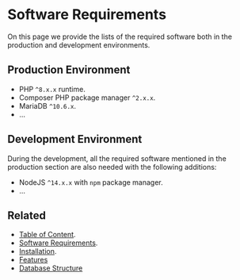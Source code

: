 # Software Requirements

On this page we provide the lists of the required software both in the production and development environments.

## Production Environment

- PHP ```^8.x.x``` runtime.
- Composer PHP package manager ```^2.x.x```.
- MariaDB ```^10.6.x```.
- ...

## Development Environment

During the development, all the required software mentioned in the production section are also needed with the following additions:
- NodeJS ```^14.x.x``` with ```npm``` package manager.
- ...

## Related

+ [Table of Content](README.md).
+ [Software Requirements](Software-Requirements.md).
+ [Installation](Installation.md).
+ [Features](Features.md)
+ [Database Structure](Database-Structure.md)